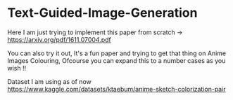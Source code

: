 # Text-Guided-Image-Generation

Here I am just trying to implement this paper from scratch -> https://arxiv.org/pdf/1611.07004.pdf

You can also try it out, It's a fun paper and trying to get that thing on Anime Images Colouring, Ofcourse you can expand this to a number cases as you wish !! 

Dataset I am using as of now https://www.kaggle.com/datasets/ktaebum/anime-sketch-colorization-pair
